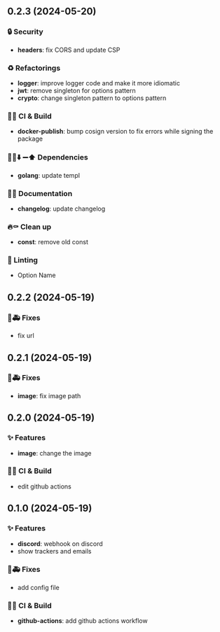 ## 0.2.3 (2024-05-20)

### 🔒️ Security

- **headers**: fix CORS and update CSP

### ♻️  Refactorings

- **logger**: improve logger code and make it more idiomatic
- **jwt**: remove singleton for options pattern
- **crypto**: change singleton pattern to options pattern

### 💚👷 CI & Build

- **docker-publish**: bump cosign version to fix errors while signing the package

### 📌➕⬇️ ➖⬆️  Dependencies

- **golang**: update templ

### 📝💡 Documentation

- **changelog**: update changelog

### 🔥⚰️  Clean up

- **const**: remove old const

### 🚨 Linting

- Option Name

## 0.2.2 (2024-05-19)

### 🐛🚑️ Fixes

- fix url

## 0.2.1 (2024-05-19)

### 🐛🚑️ Fixes

- **image**: fix image path

## 0.2.0 (2024-05-19)

### ✨ Features

- **image**: change the image

### 💚👷 CI & Build

- edit github actions

## 0.1.0 (2024-05-19)

### ✨ Features

- **discord**: webhook on discord
- show trackers and emails

### 🐛🚑️ Fixes

- add config file

### 💚👷 CI & Build

- **github-actions**: add github actions workflow
